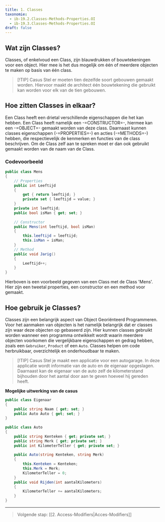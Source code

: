 ```yaml
---
title: 1. Classes
taxonomie:
  - ib-19.2.Classes-Methods-Properties.OI
  - ib-19.3.Classes-Methods-Properties.OI
draft: false
---
```


## Wat zijn Classes?
Classes, of enkelvoud een Class, zijn blauwdrukken of bouwtekeningen voor een object. Hier mee is het dus mogelijk om één of meerdere objecten te maken op basis van één class.

> [!TIP] Casus
> Stel er moeten tien dezelfde soort gebouwen gemaakt worden. Hiervoor maakt de architect één bouwtekening die gebruikt kan worden voor elk van de tien gebouwen.

## Hoe zitten Classes in elkaar?
Een Class heeft een drietal verschillende eigenschappen die het kan hebben. Een Class heeft namelijk een -=CONSTRUCTOR=-, hiermee kan een -=OBJECT=- gemaakt worden van deze class. Daarnaast kunnen classes eigenschappen (-=PROPERTIES=-) en acties (-=METHODS=-) hebben, die respectievelijk de kenmerken en functies van de class beschrijven.
Om de Class zelf aan te spreken moet er dan ook gebruikt gemaakt worden van de naam van de Class.
### Codevoorbeeld
```C#
public class Mens  
{  
    // Properties  
    public int Leeftijd  
    {  
        get { return leeftijd; }  
        private set { leeftijd = value; }  
    }  
    private int leeftijd;  
    public bool isMan { get; set; }  
  
    // Constructor  
    public Mens(int leeftijd, bool isMan)  
    {        
	    this.leeftijd = leeftijd;  
        this.isMan = isMan;  
    }  
    // Method  
    public void Jarig()  
    {        
	    Leeftijd++;  
    }
}
```

Hierboven is een voorbeeld gegeven van een Class met de Class 'Mens'. Hier zijn een tweetal properties, een constructor en een method voor gemaakt.

## Hoe gebruik je Classes?
Classes zijn een belangrijk aspect van Object Georiënteerd Programmeren. Voor het aanmaken van objecten is het namelijk belangrijk dat er classes zijn waar deze objecten op gebaseerd zijn. 
Hier kunnen classes gebruikt worden wanneer een programma ontwikkelt wordt waarin meerdere objecten voorkomen die vergelijkbare eigenschappen en gedrag hebben, zoals een `Gebruiker`, `Product` of een `Auto`. Classes helpen om code herbruikbaar, overzichtelijk en onderhoudbaar te maken.

> [!TIP] Casus
> Stel je maakt een applicatie voor een autogarage. In deze applicatie wordt informatie van de auto en de eigenaar opgeslagen. Daarnaast kan de eigenaar van de auto zelf de kilometerstand bijhouden door het aantal door aan te geven hoeveel hij gereden heeft.

**Mogelijke uitwerking van de casus**
```C#
public class Eigenaar  
{  
    public string Naam { get; set; }  
    public Auto Auto { get; set; }  
}  
  
public class Auto  
{  
    public string Kenteken { get; private set; }  
    public string Merk { get; private set; }  
    public int KilometerTeller { get; private set; }  
  
    public Auto(string Kenteken, string Merk)  
    {
	    this.Kenteken = Kenteken;  
        this.Merk = Merk;  
        KilometerTeller = 0;  
    }  
    public void Rijden(int aantalKilometers)  
    {
	    KilometerTeller += aantalKilometers;  
    }
}
```

---

> Volgende stap: [[2. Access-Modifiers|Acces-Modifiers]]
